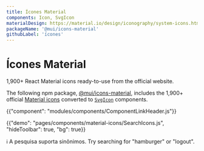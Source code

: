 ```yaml
---
title: Ícones Material
components: Icon, SvgIcon
materialDesign: https://material.io/design/iconography/system-icons.html
packageName: '@mui/icons-material'
githubLabel: 'ícones'
---
```


# Ícones Material

<p class="description">1,900+ React Material icons ready-to-use from the official website.</p>

The following npm package, [@mui/icons-material](https://www.npmjs.com/package/@mui/icons-material), includes the 1,900+ official [Material icons](https://fonts.google.com/icons) converted to [`SvgIcon`](/api/svg-icon/) components.

{{"component": "modules/components/ComponentLinkHeader.js"}}

{{"demo": "pages/components/material-icons/SearchIcons.js", "hideToolbar": true, "bg": true}}

ℹ️ A pesquisa suporta sinônimos. Try searching for "hamburger" or "logout".
